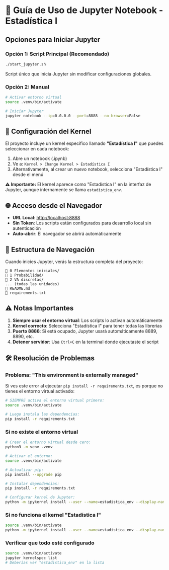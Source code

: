 # 🚀 Guía de Uso de Jupyter Notebook - Estadística I

## Opciones para Iniciar Jupyter

### Opción 1: Script Principal (Recomendado)

```bash
./start_jupyter.sh
```

Script único que inicia Jupyter sin modificar configuraciones globales.

### Opción 2: Manual

```bash
# Activar entorno virtual
source .venv/bin/activate

# Iniciar Jupyter
jupyter notebook --ip=0.0.0.0 --port=8888 --no-browser=False
```

## 📝 Configuración del Kernel

El proyecto incluye un kernel específico llamado **"Estadística I"** que puedes seleccionar en cada notebook:

1. Abre un notebook (.ipynb)
2. Ve a: `Kernel > Change Kernel > Estadística I`
3. Alternativamente, al crear un nuevo notebook, selecciona "Estadística I" desde el menú

**⚠️ Importante:** El kernel aparece como "Estadística I" en la interfaz de Jupyter, aunque internamente se llama `estadistica_env`.

## 🌐 Acceso desde el Navegador

- **URL Local**: <http://localhost:8888>
- **Sin Token**: Los scripts están configurados para desarrollo local sin autenticación
- **Auto-abrir**: El navegador se abrirá automáticamente

## 📁 Estructura de Navegación

Cuando inicies Jupyter, verás la estructura completa del proyecto:

```
📁 0 Elementos iniciales/
📁 1 Probabilidad/
📁 2 VA discretas/
... (todas las unidades)
📄 README.md
📄 requirements.txt
```

## ⚠️ Notas Importantes

1. **Siempre usar el entorno virtual**: Los scripts lo activan automáticamente
2. **Kernel correcto**: Selecciona "Estadística I" para tener todas las librerías
3. **Puerto 8888**: Si está ocupado, Jupyter usará automáticamente 8889, 8890, etc.
4. **Detener servidor**: Usa `Ctrl+C` en la terminal donde ejecutaste el script

## 🛠️ Resolución de Problemas

### Problema: "This environment is externally managed"

Si ves este error al ejecutar `pip install -r requirements.txt`, es porque no tienes el entorno virtual activado:

```bash
# SIEMPRE activa el entorno virtual primero:
source .venv/bin/activate

# Luego instala las dependencias:
pip install -r requirements.txt
```

### Si no existe el entorno virtual

```bash
# Crear el entorno virtual desde cero:
python3 -m venv .venv

# Activar el entorno:
source .venv/bin/activate

# Actualizar pip:
pip install --upgrade pip

# Instalar dependencias:
pip install -r requirements.txt

# Configurar kernel de Jupyter:
python -m ipykernel install --user --name=estadistica_env --display-name="Estadística I"
```

### Si no funciona el kernel "Estadística I"

```bash
source .venv/bin/activate
python -m ipykernel install --user --name=estadistica_env --display-name="Estadística I"
```

### Verificar que todo esté configurado

```bash
source .venv/bin/activate
jupyter kernelspec list
# Deberías ver "estadistica_env" en la lista
```
